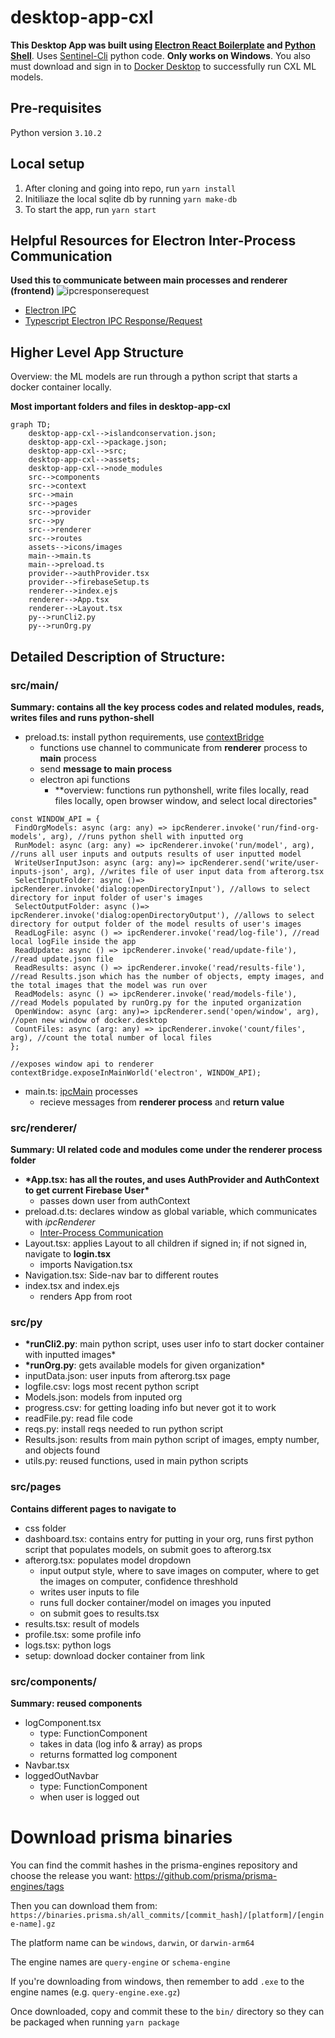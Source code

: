 # desktop-app-cxl

**This Desktop App was built using [Electron React Boilerplate](https://electron-react-boilerplate.js.org/) and [Python Shell](https://www.npmjs.com/package/python-shell)**. Uses [Sentinel-Cli](https://github.com/cxl-garage/sentinel-cli) python code. **Only works on Windows**. You also must download and sign in to [Docker Desktop](https://www.docker.com/products/docker-desktop/) to successfully run CXL ML models.

## Pre-requisites

Python version `3.10.2`

## Local setup

1. After cloning and going into repo, run `yarn install`
2. Initiliaze the local sqlite db by running `yarn make-db`
3. To start the app, run `yarn start`

## Helpful Resources for Electron Inter-Process Communication

**Used this to communicate between main processes and renderer (frontend)**
![ipcresponserequest](https://user-images.githubusercontent.com/59401357/185219866-92dd5e7f-f735-4d0c-bc6e-49d2a14c72f5.png)

- [Electron IPC](https://codex.so/electron-ipc)
- [Typescript Electron IPC Response/Request](https://blog.logrocket.com/electron-ipc-response-request-architecture-with-typescript/)

## Higher Level App Structure

Overview: the ML models are run through a python script that starts a docker container locally.

**Most important folders and files in desktop-app-cxl**

```mermaid
graph TD;
    desktop-app-cxl-->islandconservation.json;
    desktop-app-cxl-->package.json;
    desktop-app-cxl-->src;
    desktop-app-cxl-->assets;
    desktop-app-cxl-->node_modules
    src-->components
    src-->context
    src-->main
    src-->pages
    src-->provider
    src-->py
    src-->renderer
    src-->routes
    assets-->icons/images
    main-->main.ts
    main-->preload.ts
    provider-->authProvider.tsx
    provider-->firebaseSetup.ts
    renderer-->index.ejs
    renderer-->App.tsx
    renderer-->Layout.tsx
    py-->runCli2.py
    py-->runOrg.py
```

## Detailed Description of Structure:

### src/main/

**Summary: contains all the key process codes and related modules, reads, writes files and runs python-shell**

- preload.ts: install python requirements, use [contextBridge](https://www.electronjs.org/docs/latest/api/context-bridge)
  - functions use channel to communicate from **renderer** process to **main** process
  - send **message to main process**
  - electron api functions
    - \*\*overview: functions run pythonshell, write files locally, read files locally, open browser window, and select local directories"

```
const WINDOW_API = {
 FindOrgModels: async (arg: any) => ipcRenderer.invoke('run/find-org-models', arg), //runs python shell with inputted org
 RunModel: async (arg: any) => ipcRenderer.invoke('run/model', arg), //runs all user inputs and outputs results of user inputted model
 WriteUserInputJson: async (arg: any)=> ipcRenderer.send('write/user-inputs-json', arg), //writes file of user input data from afterorg.tsx
 SelectInputFolder: async ()=> ipcRenderer.invoke('dialog:openDirectoryInput'), //allows to select directory for input folder of user's images
 SelectOutputFolder: async ()=> ipcRenderer.invoke('dialog:openDirectoryOutput'), //allows to select directory for output folder of the model results of user's images
 ReadLogFile: async () => ipcRenderer.invoke('read/log-file'), //read local logFile inside the app
 ReadUpdate: async () => ipcRenderer.invoke('read/update-file'), //read update.json file
 ReadResults: async () => ipcRenderer.invoke('read/results-file'), //read Results.json which has the number of objects, empty images, and the total images that the model was run over
 ReadModels: async () => ipcRenderer.invoke('read/models-file'), //read Models populated by runOrg.py for the inputed organization
 OpenWindow: async (arg: any)=> ipcRenderer.send('open/window', arg), //open new window of docker.desktop
 CountFiles: async (arg: any) => ipcRenderer.invoke('count/files', arg), //count the total number of local files
};

//exposes window api to renderer
contextBridge.exposeInMainWorld('electron', WINDOW_API);
```

- main.ts: [ipcMain](https://www.electronjs.org/docs/latest/api/ipc-main) processes
  - recieve messages from **renderer process** and **return value**

### src/renderer/

**Summary: UI related code and modules come under the renderer process folder**

- **\*App.tsx: has all the routes, and uses AuthProvider and AuthContext to get current **Firebase User**\***
  - passes down user from authContext
- preload.d.ts: declares window as global variable, which communicates with _ipcRenderer_
  - [Inter-Process Communication](https://www.electronjs.org/docs/latest/tutorial/ipc)
- Layout.tsx: applies Layout to all children if signed in; if not signed in, navigate to **login.tsx**
  - imports Navigation.tsx
- Navigation.tsx: Side-nav bar to different routes
- index.tsx and index.ejs
  - renders App from root

### src/py

- **\*runCli2.py**: main python script, uses user info to start docker container with inputted images\*
- **\*runOrg.py**: gets available models for given organization\*
- inputData.json: user inputs from afterorg.tsx page
- logfile.csv: logs most recent python script
- Models.json: models from inputed org
- progress.csv: for getting loading info but never got it to work
- readFile.py: read file code
- reqs.py: install reqs needed to run python script
- Results.json: results from main python script of images, empty number, and objects found
- utils.py: reused functions, used in main python scripts

### src/pages

**Contains different pages to navigate to**

- css folder
- dashboard.tsx: contains entry for putting in your org, runs first python script that populates models, on submit goes to afterorg.tsx
- afterorg.tsx: populates model dropdown
  - input output style, where to save images on computer, where to get the images on computer, confidence threshhold
  - writes user inputs to file
  - runs full docker container/model on images you inputed
  - on submit goes to results.tsx
- results.tsx: result of models
- profile.tsx: some profile info
- logs.tsx: python logs
- setup: download docker container from link

### src/components/

**Summary: reused components**

- logComponent.tsx
  - type: FunctionComponent
  - takes in data (log info & array) as props
  - returns formatted log component
- Navbar.tsx
- loggedOutNavbar
  - type: FunctionComponent
  - when user is logged out

# Download prisma binaries

You can find the commit hashes in the prisma-engines repository and choose the release you want: https://github.com/prisma/prisma-engines/tags

Then you can download them from: `https://binaries.prisma.sh/all_commits/[commit_hash]/[platform]/[engine-name].gz`

The platform name can be `windows`, `darwin`, or `darwin-arm64`

The engine names are `query-engine` or `schema-engine`

If you're downloading from windows, then remember to add `.exe` to the engine names (e.g. `query-engine.exe.gz`)

Once downloaded, copy and commit these to the `bin/` directory so they can be packaged when running `yarn package`
